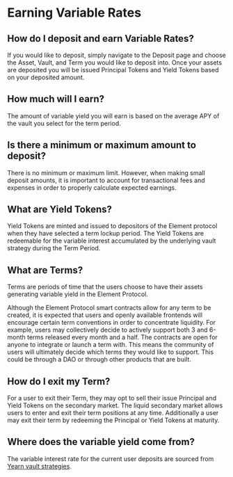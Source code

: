 # Earning Variable Rates

## How do I deposit and earn Variable Rates?

If you would like to deposit, simply navigate to the Deposit page and choose the Asset, Vault, and Term you would like to deposit into. Once your assets are deposited you will be issued Principal Tokens and Yield Tokens based on your deposited amount. 

## How much will I earn?

The amount of variable yield you will earn is based on the average APY of the vault you select for the term period.

## Is there a minimum or maximum amount to deposit?‌

There is no minimum or maximum limit. However, when making small deposit amounts, it is important to account for transactional fees and expenses in order to properly calculate expected earnings.

## What are Yield Tokens?

Yield Tokens are minted and issued to depositors of the Element protocol when they have selected a term lockup period. The Yield Tokens are redeemable for the variable interest accumulated by the underlying vault strategy during the Term Period.

## What are Terms?

Terms are periods of time that the users choose to have their assets generating variable yield in the Element Protocol.‌

Although the Element Protocol smart contracts allow for any term to be created, it is expected that users and openly available frontends will encourage certain term conventions in order to concentrate liquidity. For example, users may collectively decide to actively support both 3 and 6-month terms released every month and a half. The contracts are open for anyone to integrate or launch a term with. This means the community of users will ultimately decide which terms they would like to support. This could be through a DAO or through other products that are built.

## How do I exit my Term?‌

For a user to exit their Term, they may opt to sell their issue Principal and Yield Tokens on the secondary market. The liquid secondary market allows users to enter and exit their term positions at any time. Additionally a user may exit their term by redeeming the Principal or Yield Tokens at maturity.

## Where does the variable yield come from?

The variable interest rate for the current user deposits are sourced from [Yearn vault strategies](https://yearn.finance/vaults).

